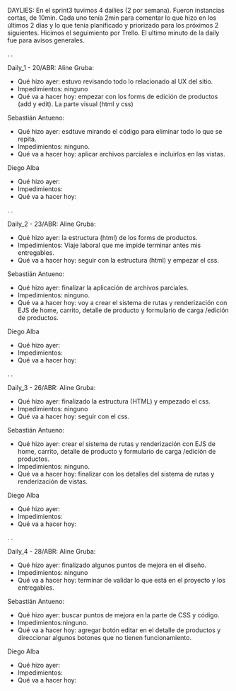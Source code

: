 DAYLIES:
En el sprint3 tuvimos 4 dailies (2 por semana). Fueron instancias cortas, de 10min. Cada uno tenía 2min para comentar lo que hizo en los últimos 2 días y lo que tenía planificado y priorizado para los próximos 2 siguientes. Hicimos el seguimiento por Trello. El ultimo minuto de la daily fue para avisos generales.

.
.

Daily_1 - 20/ABR:
Aline Gruba: 
- Qué hizo ayer: estuvo revisando todo lo relacionado al UX del sitio.
- Impedimientos: ninguno
- Qué va a hacer hoy: empezar con los forms de edición de productos (add y edit). La parte visual (html y css)

Sebastián Antueno:
- Qué hizo ayer: esdtuve mirando el código para eliminar todo lo que se repita.
- Impedimientos: ninguno.
- Qué va a hacer hoy: aplicar archivos parciales e incluirlos en las vistas.

Diego Alba
- Qué hizo ayer: 
- Impedimientos:
- Qué va a hacer hoy: 

.
.

Daily_2 - 23/ABR:
Aline Gruba: 
- Qué hizo ayer: la estructura (html) de los forms de productos.
- Impedimientos: Viaje laboral que me impide terminar antes mis entregables.
- Qué va a hacer hoy: seguir con la estructura (html) y empezar el css.

Sebastián Antueno:
- Qué hizo ayer: finalizar la aplicación de archivos parciales.
- Impedimientos: ninguno.
- Qué va a hacer hoy: voy a crear el sistema de rutas y renderización con EJS de home, carrito, detalle de producto y formulario de carga /edición de productos.

Diego Alba
- Qué hizo ayer: 
- Impedimientos:
- Qué va a hacer hoy:  

.
.

Daily_3 - 26/ABR:
Aline Gruba: 
- Qué hizo ayer: finalizado la estructura (HTML) y empezado el css.
- Impedimientos: ninguno
- Qué va a hacer hoy: seguir con el css.

Sebastián Antueno:
- Qué hizo ayer: crear el sistema de rutas y renderización con EJS de home, carrito, detalle de producto y formulario de carga /edición de productos.
- Impedimientos: ninguno.
- Qué va a hacer hoy: finalizar con los detalles del sistema de rutas y renderización de vistas.

Diego Alba
- Qué hizo ayer: 
- Impedimientos:
- Qué va a hacer hoy: 

.
.

Daily_4 - 28/ABR:
Aline Gruba: 
- Qué hizo ayer: finalizado algunos puntos de mejora en el diseño.
- Impedimientos: ninguno
- Qué va a hacer hoy: terminar de validar lo que está en el proyecto y los entregables.

Sebastián Antueno:
- Qué hizo ayer: buscar puntos de mejora en la parte de CSS y código.
- Impedimientos:ninguno.
- Qué va a hacer hoy: agregar botón editar en el detalle de productos y direccionar algunos botones que no tienen funcionamiento.

Diego Alba
- Qué hizo ayer: 
- Impedimientos:
- Qué va a hacer hoy: 

